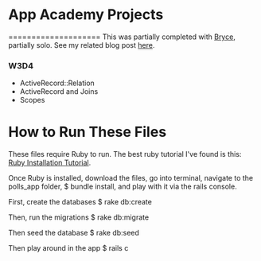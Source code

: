 # App Academy Projects
====================
This was partially completed with [Bryce](https://github.com/byoung1018), partially solo. See my related blog post [here](http://blog.cssherry.com/post/106694996074/w3d4-activerecord-advanced).

### W3D4
* ActiveRecord::Relation
* ActiveRecord and Joins
* Scopes

# How to Run These Files
These files require Ruby to run. The best ruby tutorial I've found is this: [Ruby Installation Tutorial](http://installrails.com/steps).

Once Ruby is installed, download the files, go into terminal, navigate to the polls_app folder, $ bundle install, and play with it via the rails console.

First, create the databases
$ rake db:create

Then, run the migrations
$ rake db:migrate

Then seed the database
$ rake db:seed

Then play around in the app
$ rails c
